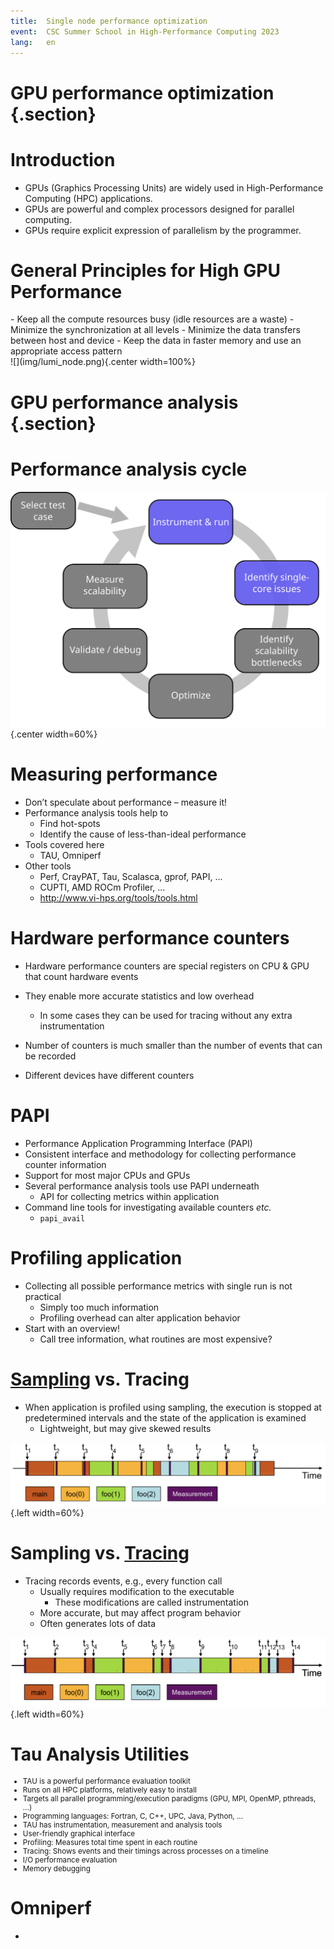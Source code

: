 ```yaml
---
title:  Single node performance optimization
event:  CSC Summer School in High-Performance Computing 2023
lang:   en
---
```


# GPU performance optimization {.section}

# Introduction
- GPUs (Graphics Processing Units) are widely used in High-Performance Computing (HPC) applications.
- GPUs are powerful and complex processors designed for parallel computing.
- GPUs require explicit expression of parallelism by the programmer.

# General Principles for High GPU Performance 

<div class=column>
- Keep all the compute resources busy (idle resources are a waste)
- Minimize the synchronization at all levels
- Minimize the data transfers between host and device 
- Keep the data in faster memory and use an appropriate access pattern
</div>
<div class=column>
![](img/lumi_node.png){.center width=100%}
</div>

# GPU performance analysis {.section}

# Performance analysis cycle

![](img/perf-analysis-single-core.svg){.center width=60%}

# Measuring performance
- Don’t speculate about performance – measure it!
- Performance analysis tools help to
    - Find hot-spots
    - Identify the cause of less-than-ideal performance
- Tools covered here
    - TAU, Omniperf
- Other tools
    - Perf, CrayPAT, Tau, Scalasca, gprof, PAPI, ...
    - CUPTI, AMD ROCm Profiler, ...
    - <http://www.vi-hps.org/tools/tools.html>

# Hardware performance counters

- Hardware performance counters are special registers on CPU \& GPU that count
  hardware events
- They enable more accurate statistics and low overhead
    - In some cases they can be used for tracing without any extra
      instrumentation

- Number of counters is much smaller than the number of events that can be
  recorded
- Different devices have different counters

# PAPI

- Performance Application Programming Interface (PAPI)
- Consistent interface and methodology for collecting performance counter information 
- Support for most major CPUs and GPUs
- Several performance analysis tools use PAPI underneath
    - API for collecting metrics within application
- Command line tools for investigating available counters *etc.*
    - `papi_avail`

# Profiling application

- Collecting all possible performance metrics with single run is not practical
    - Simply too much information
    - Profiling overhead can alter application behavior
- Start with an overview!
    - Call tree information, what routines are most expensive?

# <ins>Sampling</ins> vs. Tracing

- When application is profiled using sampling, the execution is stopped at
  predetermined intervals and the state of the application is examined
    - Lightweight, but may give skewed results

![](img/sampling.png){.left width=60%}

# Sampling vs. <ins>Tracing</ins>
- Tracing records events, e.g., every function call
    - Usually requires modification to the executable
        - These modifications are called instrumentation
    - More accurate, but may affect program behavior
    - Often generates lots of data

![](img/tracing.png){.left width=60%}


# Tau  Analysis Utilities

<small> 

- TAU is a powerful performance evaluation toolkit
- Runs on all HPC platforms, relatively easy to install
- Targets all parallel programming/execution paradigms (GPU, MPI, OpenMP, pthreads, ...)
- Programming languages: Fortran, C, C++, UPC,  Java, Python, ...
- TAU has instrumentation, measurement and analysis tools 
- User-friendly graphical interface
- Profiling: Measures total time spent in each routine
- Tracing: Shows events and their timings across processes on a timeline
- I/O performance evaluation
- Memory debugging

</small>

# Omniperf

- 
